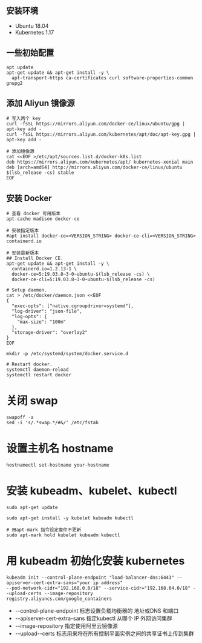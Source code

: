 ## 安装环境
* Ubuntu 18.04
* Kubernetes 1.17

## 一些初始配置
```shell
apt update
apt-get update && apt-get install -y \
  apt-transport-https ca-certificates curl software-properties-common gnupg2
```

## 添加 Aliyun 镜像源
```shell
# 写入两个 key
curl -fsSL https://mirrors.aliyun.com/docker-ce/linux/ubuntu/gpg | apt-key add -
curl -fsSL https://mirrors.aliyun.com/kubernetes/apt/doc/apt-key.gpg | apt-key add -

# 添加镜像源
cat <<EOF >/etc/apt/sources.list.d/docker-k8s.list
deb https://mirrors.aliyun.com/kubernetes/apt/ kubernetes-xenial main
deb [arch=amd64] http://mirrors.aliyun.com/docker-ce/linux/ubuntu $(lsb_release -cs) stable
EOF
```

## 安装 Docker
```shell
# 查看 docker 可用版本
apt-cache madison docker-ce

# 安装指定版本
#apt install docker-ce=<VERSION_STRING> docker-ce-cli=<VERSION_STRING> containerd.io

# 安装最新版本
## Install Docker CE.
apt-get update && apt-get install -y \
  containerd.io=1.2.13-1 \
  docker-ce=5:19.03.8~3-0~ubuntu-$(lsb_release -cs) \
  docker-ce-cli=5:19.03.8~3-0~ubuntu-$(lsb_release -cs)

# Setup daemon.
cat > /etc/docker/daemon.json <<EOF
{
  "exec-opts": ["native.cgroupdriver=systemd"],
  "log-driver": "json-file",
  "log-opts": {
    "max-size": "100m"
  },
  "storage-driver": "overlay2"
}
EOF

mkdir -p /etc/systemd/system/docker.service.d

# Restart docker.
systemctl daemon-reload
systemctl restart docker
```

# 关闭 swap
```shell
swapoff -a
sed -i 's/.*swap.*/#&/' /etc/fstab
```

# 设置主机名 hostname
```shell
hostnamectl set-hostname your-hostname
```

# 安装 kubeadm、kubelet、kubectl
```shell
sudo apt-get update

sudo apt-get install -y kubelet kubeadm kubectl

# 用apt-mark 指令设定套件不更新
sudo apt-mark hold kubelet kubeadm kubectl
```

# 用 kubeadm 初始化安装 kubernetes
```shell
kubeadm init --control-plane-endpoint "load-balancer-dns:6443" --apiserver-cert-extra-sans="your ip address" 
--pod-network-cidr="192.168.0.0/18" --service-cidr="192.168.64.0/18" --upload-certs --image-repository registry.aliyuncs.com/google_containers
```
* --control-plane-endpoint 标志设置负载均衡器的 地址或DNS 和端口
* --apiserver-cert-extra-sans 指定kubectl 从哪个 IP 外网访问集群
* --image-repository 指定使用阿里云镜像源
* --upload--certs 标志用来将在所有控制平面实例之间的共享证书上传到集群
